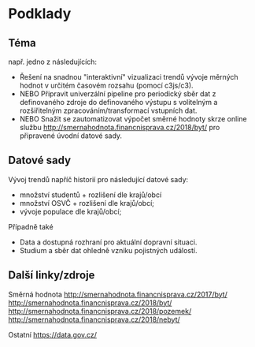 # Podklady

## Téma 
např. jedno z následujících:
* Řešení na snadnou "interaktivní" vizualizaci trendů vývoje měrných hodnot v určitém časovém rozsahu (pomocí c3js/c3).
* NEBO Připravit univerzální pipeline pro periodický sběr dat z definovaného zdroje do definovaného výstupu s volitelným a rozšiřitelným zpracováním/transformací vstupních dat.
* NEBO Snažit se zautomatizovat výpočet směrné hodnoty skrze online službu http://smernahodnota.financnisprava.cz/2018/byt/ pro připravené úvodní datové sady.

## Datové sady		
Vývoj trendů napříč historií pro následující datové sady: 
* množství studentů + rozlišení dle krajů/obcí 
* množství OSVČ + rozlišení dle krajů/obcí; 
* vývoje populace dle krajů/obcí; 

Případně také
* Data a dostupná rozhraní pro aktuální dopravní situaci.
* Studium a sběr dat ohledně vzniku pojistných událostí. 

## Další linky/zdroje
Směrná hodnota
	http://smernahodnota.financnisprava.cz/2017/byt/
	http://smernahodnota.financnisprava.cz/2018/byt/
	http://smernahodnota.financnisprava.cz/2018/pozemek/
	http://smernahodnota.financnisprava.cz/2018/nebyt/
	
Ostatní
	https://data.gov.cz/